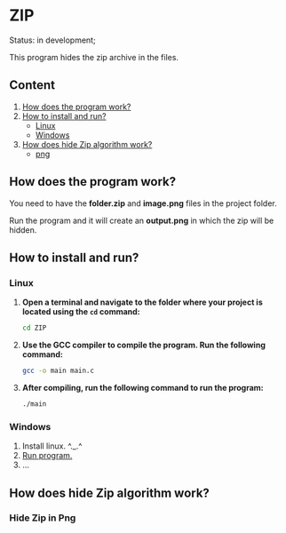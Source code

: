 # ZIP

Status: in development;

This program hides the zip archive in the files.

## Content 
1. [How does the program work?](#how-does-the-program-work)
2. [How to install and run?](#how-to-install-and-run)
    - [Linux](#linux)
    - [Windows](#windows)
3. [How does hide Zip algorithm work?](#how-does-hide-zip-algorithm-work)
    - [png](#hide-zip-in-png)

## How does the program work?

You need to have the **folder.zip** and **image.png** files in the project folder.

Run the program and it will create an **output.png** in which the zip will be hidden.

## How to install and run?
### Linux

1. **Open a terminal and navigate to the folder where your project is located using the `cd` command:** 

    ```bash
    cd ZIP
    ```

2. **Use the GCC compiler to compile the program. Run the following command:** 

    ```bash
    gcc -o main main.c
    ```

3. **After compiling, run the following command to run the program:** 

    ```bash
    ./main
    ```

### Windows
1. Install linux. ^._.^
2. [Run program.](#linux)
3. ...




## How does hide Zip algorithm work?

### Hide Zip in Png